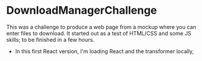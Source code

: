 # DownloadManagerChallenge

This was a challenge to produce a web page from a mockup where you can enter files to download.  It started out as a test of HTML/CSS and some JS skills; to be finished in a few hours.


- In this first React version, I'm loading React and the transformer locally,

